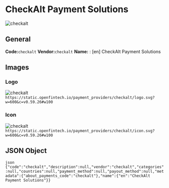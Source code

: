 # CheckAlt Payment Solutions 
![checkalt](https://static.openfintech.io/payment_providers/checkalt/logo.svg?w=600&c=v0.59.26#w100) 
## General 
**Code:**`checkalt` 
**Vendor:**`checkalt` 
**Name:** 
:	[en] CheckAlt Payment Solutions 
## Images 
### Logo 
![checkalt](https://static.openfintech.io/payment_providers/checkalt/logo.svg?w=600&c=v0.59.26#w100) 
``` https://static.openfintech.io/payment_providers/checkalt/logo.svg?w=600&c=v0.59.26#w100 ``` 
### Icon 
![checkalt](https://static.openfintech.io/payment_providers/checkalt/icon.svg?w=600&c=v0.59.26#w100) 
``` https://static.openfintech.io/payment_providers/checkalt/icon.svg?w=600&c=v0.59.26#w100 ``` 
## JSON Object 
```json {"code":"checkalt","description":null,"vendor":"checkalt","categories":null,"countries":null,"payment_method":null,"payout_method":null,"metadata":{"about_payments_code":"checkalt"},"name":{"en":"CheckAlt Payment Solutions"}} ``` 
